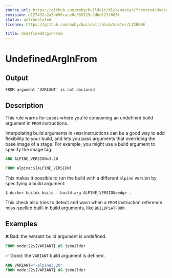 ```yaml
---
source_url: https://github.com/moby/buildkit/blob/master/frontend/dockerfile/linter/docs/UndefinedArgInFrom.md
revision: d127432c2a5bb96cace8c385229c2dbdf21f886f
status: untranslated
license: https://github.com/moby/buildkit/blob/master/LICENSE

title: UndefinedArgInFrom
---
```


# UndefinedArgInFrom

## Output

```text
FROM argument 'VARIANT' is not declared
```

## Description

This rule warns for cases where you're consuming an undefined build argument in
`FROM` instructions.

Interpolating build arguments in `FROM` instructions can be a good way to add
flexibility to your build, and lets you pass arguments that overriding the base
image of a stage. For example, you might use a build argument to specify the
image tag:

```dockerfile
ARG ALPINE_VERSION=3.20

FROM alpine:${ALPINE_VERSION}
```

This makes it possible to run the build with a different `alpine` version by
specifying a build argument:

```console
$ docker buildx build --build-arg ALPINE_VERSION=edge .
```

This check also tries to detect and warn when a `FROM` instruction reference
miss-spelled built-in build arguments, like `BUILDPLATFORM`.

## Examples

❌ Bad: the `VARIANT` build argument is undefined.

```dockerfile
FROM node:22${VARIANT} AS jsbuilder
```

✅ Good: the `VARIANT` build argument is defined.

```dockerfile
ARG VARIANT="-alpine3.20"
FROM node:22${VARIANT} AS jsbuilder
```
